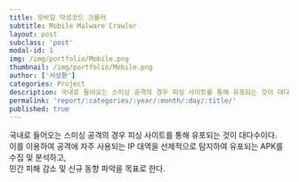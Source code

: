 ```yaml
---
title: 모바일 악성코드 크롤러
subtitle: Mobile Malware Crawler
layout: post
subclass: 'post'
modal-id: 1
img: /img/portfolio/Mobile.png
thumbnail: /img/portfolio/Mobile.png
author: ['서성환']
categories: Project
description: 국내로 들어오는 스미싱 공격의 경우 피싱 사이트를 통해 유포되는 것이 대다수이다. 이를 이용하여 공격에 자주 사용되는 IP 대역을 선제적으로 탐지하여 유포되는 APK를 수집 및 분석하고, 민간 피해 감소 및 신규 동향 파악을 목표로 한다.
permalink: 'report/:categories/:year/:month/:day/:title/'
published: true
---
```


국내로 들어오는 스미싱 공격의 경우 피싱 사이트를 통해 유포되는 것이 대다수이다.  
이를 이용하여 공격에 자주 사용되는 IP 대역을 선제적으로 탐지하여 유포되는 APK를 수집 및 분석하고,  
민간 피해 감소 및 신규 동향 파악을 목표로 한다.